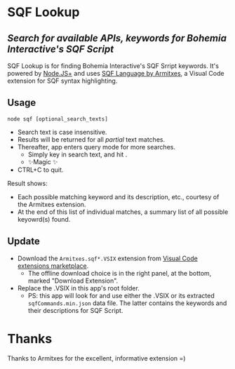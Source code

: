 # SQF Lookup
## _Search for available APIs, keywords for Bohemia Interactive's SQF Script_

SQF Lookup is for finding Bohemia Interactive's SQF Srript keywords. It's powered by [Node.JS+](https://github.com/sdneon/node) and uses [SQF Language by Armitxes](https://marketplace.visualstudio.com/items?itemName=Armitxes.sqf), a Visual Code extension for SQF syntax highlighting.

## Usage
```
node sqf [optional_search_texts]
```
- Search text is case insensitive.
- Results will be returned for all _partial_ text matches.
- Thereafter, app enters query mode for more searches.
  - Simply key in search text, and hit <ENTER>.
  - ✨Magic ✨
- CTRL+C to quit.

Result shows:
- Each possible matching keyword and its description, etc., courtesy of the Armitxes extension.
- At the end of this list of individual matches, a summary list of all possible keyowrd(s) found.

## Update
* Download the `Armitxes.sqf*.VSIX` extension from [Visual Code extensions marketplace](https://marketplace.visualstudio.com/items?itemName=Armitxes.sqf).
  * The offline download choice is in the right panel, at the bottom, marked "Download Extension". 
* Replace the .VSIX in this app's root folder.
  * PS: this app will look for and use either the .VSIX or its extracted `sqfCommands.min.json` data file. The latter contains the keywords and their descriptions for SQF Script. 

# Thanks

Thanks to Armitxes for the excellent, informative extension =)